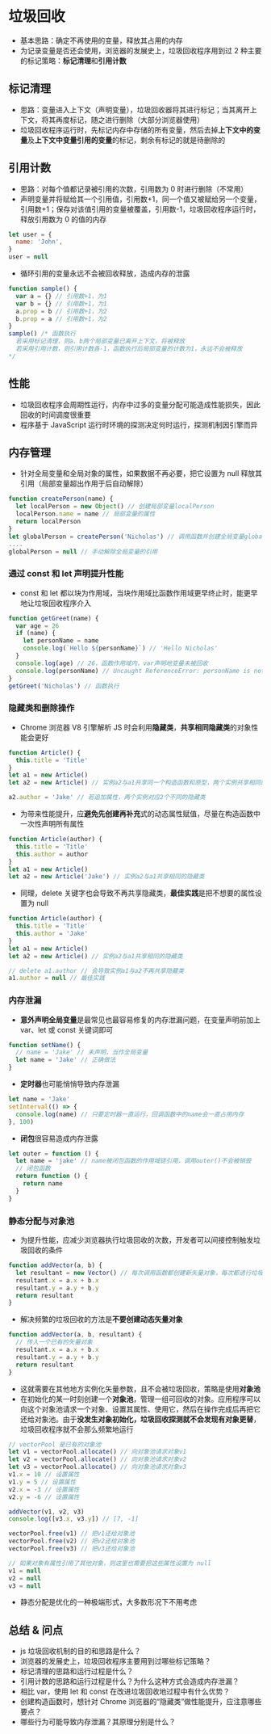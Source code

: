 # 垃圾回收

- 基本思路：确定不再使用的变量，释放其占用的内存
- 为记录变量是否还会使用，浏览器的发展史上，垃圾回收程序用到过 2 种主要的标记策略：**标记清理**和**引用计数**

## 标记清理

- 思路：变量进入上下文（声明变量），垃圾回收器将其进行标记；当其离开上下文，将其再度标记，随之进行删除（大部分浏览器使用）
- 垃圾回收程序运行时，先标记内存中存储的所有变量，然后去掉**上下文中的变量**及**上下文中变量引用的变量**的标记，剩余有标记的就是待删除的

## 引用计数

- 思路：对每个值都记录被引用的次数，引用数为 0 时进行删除（不常用）
- 声明变量并将赋给其一个引用值，引用数+1，同一个值又被赋给另一个变量，引用数+1；保存对该值引用的变量被覆盖，引用数-1，垃圾回收程序运行时，释放引用数为 0 的值的内存

```js
let user = {
  name: 'John',
}
user = null
```

- 循环引用的变量永远不会被回收释放，造成内存的泄露

```js
function sample() {
  var a = {} // 引用数+1，为1
  var b = {} // 引用数+1，为1
  a.prop = b // 引用数+1，为2
  b.prop = a // 引用数+1，为2
}
sample() /* 函数执行
  若采用标记清理，则a、b两个局部变量已离开上下文，将被释放
  若采用引用计数，则引用计数各-1，函数执行后局部变量的计数为1，永远不会被释放
*/
```

## 性能

- 垃圾回收程序会周期性运行，内存中过多的变量分配可能造成性能损失，因此回收的时间调度很重要
- 程序基于 JavaScript 运行时环境的探测决定何时运行，探测机制因引擎而异

## 内存管理

- 针对全局变量和全局对象的属性，如果数据不再必要，把它设置为 null 释放其引用（局部变量超出作用于后自动解除）

```js
function createPerson(name) {
  let localPerson = new Object() // 创建局部变量localPerson
  localPerson.name = name // 局部变量的属性
  return localPerson
}
let globalPerson = createPerson('Nicholas') // 调用函数并创建全局变量globalPerson，自动解除函数内局部变量的引用
....
globalPerson = null // 手动解除全局变量的引用
```

### 通过 const 和 let 声明提升性能

- const 和 let 都以块为作用域，当块作用域比函数作用域更早终止时，能更早地让垃圾回收程序介入

```js
function getGreet(name) {
  var age = 26
  if (name) {
    let personName = name
    console.log(`Hello ${personName}`) // 'Hello Nicholas'
  }
  console.log(age) // 26，函数作用域内，var声明地变量未被回收
  console.log(personName) // Uncaught ReferenceError: personName is not defined，块作用域外，let声明地变量已被回收
}
getGreet('Nicholas') // 函数执行
```

### 隐藏类和删除操作

- Chrome 浏览器 V8 引擎解析 JS 时会利用**隐藏类**，**共享相同隐藏类**的对象性能会更好

```js
function Article() {
  this.title = 'Title'
}
let a1 = new Article()
let a2 = new Article() // 实例a2与a1共享同一个构造函数和原型，两个实例共享相同的隐藏类

a2.author = 'Jake' // 若追加属性，两个实例对应2个不同的隐藏类
```

- 为带来性能提升，应**避免先创建再补充**式的动态属性赋值，尽量在构造函数中一次性声明所有属性

```js
function Article(author) {
  this.title = 'Title'
  this.author = author
}
let a1 = new Article()
let a2 = new Article('Jake') // 实例a2与a1共享相同的隐藏类
```

- 同理，delete 关键字也会导致不再共享隐藏类，**最佳实践**是把不想要的属性设置为 null

```js
function Article(author) {
  this.title = 'Title'
  this.author = 'Jake'
}
let a1 = new Article()
let a2 = new Article() // 实例a2与a1共享相同的隐藏类

// delete a1.author // 会导致实例a1与a2不再共享隐藏类
a1.author = null // 最佳实践
```

### 内存泄漏

- **意外声明全局变量**是最常见也最容易修复的内存泄漏问题，在变量声明前加上 var、let 或 const 关键词即可

```js
function setName() {
  // name = 'Jake' // 未声明，当作全局变量
  let name = 'Jake' // 正确做法
}
```

- **定时器**也可能悄悄导致内存泄漏

```js
let name = 'Jake'
setInterval(() => {
  console.log(name) // 只要定时器一直运行，回调函数中的name会一直占用内存
}, 100)
```

- **闭包**很容易造成内存泄露

```js
let outer = function () {
  let name = 'jake' // name被闭包函数的作用域链引用，调用outer()不会被销毁
  // 闭包函数
  return function () {
    return name
  }
}
```

### 静态分配与对象池

- 为提升性能，应减少浏览器执行垃圾回收的次数，开发者可以间接控制触发垃圾回收的条件

```js
function addVector(a, b) {
  let resultant = new Vector() // 每次调用函数都创建新矢量对象，每次都进行垃圾回收
  resultant.x = a.x + b.x
  resultant.y = a.y + b.y
  return resultant
}
```

- 解决频繁的垃圾回收的方法是**不要创建动态矢量对象**

```js
function addVector(a, b, resultant) {
  // 传入一个已有的矢量对象
  resultant.x = a.x + b.x
  resultant.y = a.y + b.y
  return resultant
}
```

- 这就需要在其他地方实例化矢量参数，且不会被垃圾回收，策略是使用**对象池**
- 在初始化的某一时刻创建一个**对象池**，管理一组可回收的对象。应用程序可以向这个对象池请求一个对象、设置其属性、使用它，然后在操作完成后再把它还给对象池。由于**没发生对象初始化，垃圾回收探测就不会发现有对象更替**，垃圾回收程序就不会那么频繁地运行

```js
// vectorPool 是已有的对象池
let v1 = vectorPool.allocate() // 向对象池请求对象v1
let v2 = vectorPool.allocate() // 向对象池请求对象v2
let v3 = vectorPool.allocate() // 向对象池请求对象v3
v1.x = 10 // 设置属性
v1.y = 5 // 设置属性
v2.x = -3 // 设置属性
v2.y = -6 // 设置属性

addVector(v1, v2, v3)
console.log([v3.x, v3.y]) // [7, -1]

vectorPool.free(v1) // 把v1还给对象池
vectorPool.free(v2) // 把v2还给对象池
vectorPool.free(v3) // 把v3还给对象池

// 如果对象有属性引用了其他对象，则这里也需要把这些属性设置为 null
v1 = null
v2 = null
v3 = null
```

- 静态分配是优化的一种极端形式，大多数形况下不用考虑

## 总结 & 问点

- js 垃圾回收机制的目的和思路是什么？
- 浏览器的发展史上，垃圾回收程序主要用到过哪些标记策略？
- 标记清理的思路和运行过程是什么？
- 引用计数的思路和运行过程是什么？为什么这种方式会造成内存泄漏？
- 相比 var，使用 let 和 const 在改进垃圾回收地过程中有什么优势？
- 创建构造函数时，想针对 Chrome 浏览器的“隐藏类”做性能提升，应注意哪些要点？
- 哪些行为可能导致内存泄漏？其原理分别是什么？
